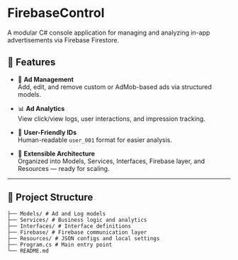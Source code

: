 ﻿# FirebaseControl

A modular C# console application for managing and analyzing in-app advertisements via Firebase Firestore.

## 🚀 Features

- 🔧 **Ad Management**  
  Add, edit, and remove custom or AdMob-based ads via structured models.

- 📊 **Ad Analytics**  
  View click/view logs, user interactions, and impression tracking.

- 🧠 **User-Friendly IDs**  
  Human-readable `user_001` format for easier analysis.

- 🧱 **Extensible Architecture**  
  Organized into Models, Services, Interfaces, Firebase layer, and Resources — ready for scaling.

---

## 🔩 Project Structure
```
├── Models/ # Ad and Log models
├── Services/ # Business logic and analytics
├── Interfaces/ # Interface definitions
├── Firebase/ # Firebase communication layer
├── Resources/ # JSON configs and local settings
├── Program.cs # Main entry point
└── README.md
```